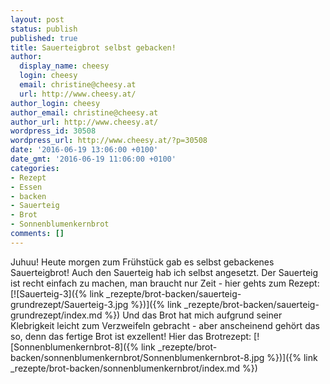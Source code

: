 ```yaml
---
layout: post
status: publish
published: true
title: Sauerteigbrot selbst gebacken!
author:
  display_name: cheesy
  login: cheesy
  email: christine@cheesy.at
  url: http://www.cheesy.at/
author_login: cheesy
author_email: christine@cheesy.at
author_url: http://www.cheesy.at/
wordpress_id: 30508
wordpress_url: http://www.cheesy.at/?p=30508
date: '2016-06-19 13:06:00 +0100'
date_gmt: '2016-06-19 11:06:00 +0100'
categories:
- Rezept
- Essen
- backen
- Sauerteig
- Brot
- Sonnenblumenkernbrot
comments: []
---
```

Juhuu! Heute morgen zum Frühstück gab es selbst gebackenes Sauerteigbrot! Auch den Sauerteig hab ich selbst angesetzt. Der Sauerteig ist recht einfach zu machen, man braucht nur Zeit - hier gehts zum Rezept:
[![Sauerteig-3]({% link _rezepte/brot-backen/sauerteig-grundrezept/Sauerteig-3.jpg %})]({% link _rezepte/brot-backen/sauerteig-grundrezept/index.md %})
Und das Brot hat mich aufgrund seiner Klebrigkeit leicht zum Verzweifeln gebracht - aber anscheinend gehört das so, denn das fertige Brot ist exzellent!
Hier das Brotrezept:
[![Sonnenblumenkernbrot-8]({% link _rezepte/brot-backen/sonnenblumenkernbrot/Sonnenblumenkernbrot-8.jpg %})]({% link _rezepte/brot-backen/sonnenblumenkernbrot/index.md %})
